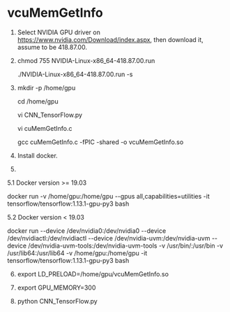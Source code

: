 # vcuMemGetInfo

1. Select NVIDIA GPU driver on https://www.nvidia.com/Download/index.aspx, then download it, assume to be 418.87.00.

2. chmod 755 NVIDIA-Linux-x86_64-418.87.00.run

   ./NVIDIA-Linux-x86_64-418.87.00.run -s

3. mkdir -p /home/gpu

   cd /home/gpu
   
   vi CNN_TensorFlow.py
   
   vi cuMemGetInfo.c
   
   gcc cuMemGetInfo.c -fPIC -shared -o vcuMemGetInfo.so   
   
4. Install docker.

5. 

5.1 Docker version >= 19.03 

docker run -v /home/gpu:/home/gpu --gpus all,capabilities=utilities -it tensorflow/tensorflow:1.13.1-gpu-py3 bash

5.2 Docker version < 19.03

docker run --device /dev/nvidia0:/dev/nvidia0 --device /dev/nvidiactl:/dev/nvidiactl --device /dev/nvidia-uvm:/dev/nvidia-uvm --device /dev/nvidia-uvm-tools:/dev/nvidia-uvm-tools -v /usr/bin/:/usr/bin -v /usr/lib64:/usr/lib64 -v /home/gpu:/home/gpu -it tensorflow/tensorflow:1.13.1-gpu-py3 bash

6. export LD_PRELOAD=/home/gpu/vcuMemGetInfo.so

7. export GPU_MEMORY=300

8. python CNN_TensorFlow.py
